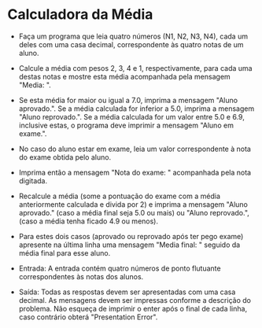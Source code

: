 # Calculadora da Média

- Faça um programa que leia quatro números (N1, N2, N3, N4), cada um deles com uma casa decimal, correspondente às quatro notas de um aluno.

- Calcule a média com pesos 2, 3, 4 e 1, respectivamente, para cada uma destas notas e mostre esta média acompanhada pela mensagem "Media: ".

- Se esta média for maior ou igual a 7.0, imprima a mensagem "Aluno aprovado.". Se a média calculada for inferior a 5.0, imprima a mensagem "Aluno reprovado.". Se a média calculada for um valor entre 5.0 e 6.9, inclusive estas, o programa deve imprimir a mensagem "Aluno em exame.".

- No caso do aluno estar em exame, leia um valor correspondente à nota do exame obtida pelo aluno.

- Imprima então a mensagem "Nota do exame: " acompanhada pela nota digitada.

- Recalcule a média (some a pontuação do exame com a média anteriormente calculada e divida por 2) e imprima a mensagem "Aluno aprovado." (caso a média final seja 5.0 ou mais) ou "Aluno reprovado.", (caso a média tenha ficado 4.9 ou menos).

- Para estes dois casos (aprovado ou reprovado após ter pego exame) apresente na última linha uma mensagem "Media final: " seguido da média final para esse aluno.

- Entrada: A entrada contém quatro números de ponto flutuante correspondentes às notas dos alunos.

- Saída: Todas as respostas devem ser apresentadas com uma casa decimal. As mensagens devem ser impressas conforme a descrição do problema. Não esqueça de imprimir o enter após o final de cada linha, caso contrário obterá "Presentation Error".